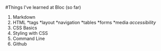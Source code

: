 #Things I've learned at Bloc (so far)
1. Markdown
2. HTML
    *tags
    *layout
    *navigation
    *tables
    *forms
    *media
    *accessibility*
3. CSS Basics
4. Styling with CSS
5. Command Line
6. Github
